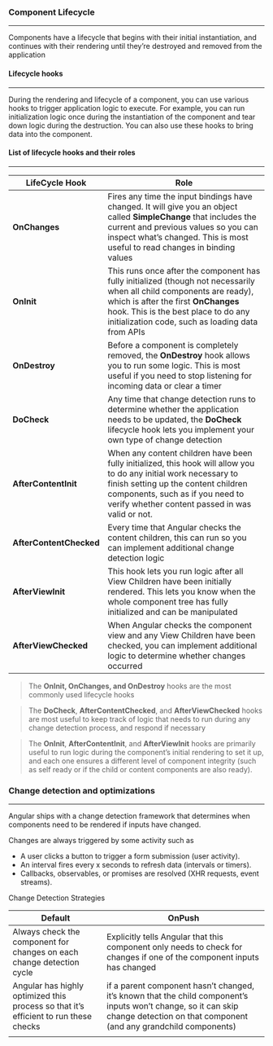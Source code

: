 ### Component Lifecycle

---

Components have a lifecycle that begins with their initial instantiation, and continues with their rendering until they’re destroyed and removed from the application

#### Lifecycle hooks

---

During the rendering and lifecycle of a component, you can use various hooks to trigger application logic to execute. For example, you can run initialization logic once during the instantiation of the component and tear down logic during the destruction. You can also use these hooks to bring data
into the component.

#### List of lifecycle hooks and their roles

---

| LifeCycle Hook          | Role                                                         |
| ----------------------- | ------------------------------------------------------------ |
| **OnChanges**           | Fires any time the input bindings have changed. It will give you an object  called **SimpleChange** that includes the current and previous values so you can inspect what’s changed. This is most useful to read changes in binding values |
| **OnInit**              | This runs once after the component has fully initialized (though not necessarily when all child components are ready), which is after the first **OnChanges** hook. This is the best place to do any initialization code, such as loading data from APIs |
| **OnDestroy**           | Before a component is completely removed, the **OnDestroy** hook allows you to run some logic. This is most useful if you need to stop listening for incoming data or clear a timer |
| **DoCheck**             | Any time that change detection runs to determine whether the application needs to be updated, the **DoCheck** lifecycle hook lets you implement your own type of change detection |
| **AfterContentInit**    | When any content children have been fully initialized, this hook will allow you to do any initial work necessary to finish setting up the content children components, such as if you need to verify whether content passed in was valid or not. |
| **AfterContentChecked** | Every time that Angular checks the content children, this can run so you can implement additional change detection logic |
| **AfterViewInit**       | This hook lets you run logic after all View Children have been initially rendered. This lets you know when the whole component tree has fully initialized and can be manipulated |
| **AfterViewChecked**    | When Angular checks the component view and any View Children have been checked, you can implement additional logic to determine whether changes occurred |



> The **OnInit, OnChanges, and OnDestroy** hooks are the most commonly used lifecycle hooks

> The **DoCheck**, **AfterContentChecked**, and **AfterViewChecked** hooks are most useful to keep track of logic that needs to run during any change detection process, and respond if necessary

> The **OnInit**, **AfterContentInit**, and **AfterViewInit** hooks are primarily useful to run logic during the component’s initial rendering to set it up, and each one ensures a different level of component integrity (such as self  ready or if the child or content  components are also ready).



### Change detection and optimizations

---

Angular ships with a change detection framework that determines when components need to be rendered if inputs have changed.

Changes are always triggered by some  activity such as

- A user clicks a button to trigger a form submission (user activity).
- An interval fires every x seconds to refresh data (intervals or timers).
- Callbacks, observables, or promises are resolved (XHR requests, event streams).

Change Detection Strategies



| Default                                                      | OnPush                                                       |
| ------------------------------------------------------------ | ------------------------------------------------------------ |
| Always check the component for changes on each change detection cycle | Explicitly tells Angular that this component only needs to check for changes if one of the component inputs has changed |
| Angular has highly optimized this process so that it’s efficient to run these checks | if a parent component hasn’t changed, it’s known that the child component’s inputs won’t change, so it can skip change detection on that component (and any grandchild components) |
|                                                              |                                                              |





